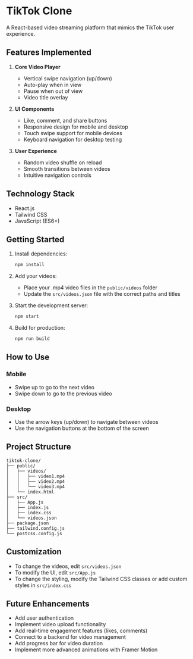 # TikTok Clone

A React-based video streaming platform that mimics the TikTok user experience.

## Features Implemented

1. **Core Video Player**
   - Vertical swipe navigation (up/down)
   - Auto-play when in view
   - Pause when out of view
   - Video title overlay

2. **UI Components**
   - Like, comment, and share buttons
   - Responsive design for mobile and desktop
   - Touch swipe support for mobile devices
   - Keyboard navigation for desktop testing

3. **User Experience**
   - Random video shuffle on reload
   - Smooth transitions between videos
   - Intuitive navigation controls

## Technology Stack

- React.js
- Tailwind CSS
- JavaScript (ES6+)

## Getting Started

1. Install dependencies:
   ```bash
   npm install
   ```

2. Add your videos:
   - Place your .mp4 video files in the `public/videos` folder
   - Update the `src/videos.json` file with the correct paths and titles

3. Start the development server:
   ```bash
   npm start
   ```

4. Build for production:
   ```bash
   npm run build
   ```

## How to Use

### Mobile
- Swipe up to go to the next video
- Swipe down to go to the previous video

### Desktop
- Use the arrow keys (up/down) to navigate between videos
- Use the navigation buttons at the bottom of the screen

## Project Structure

```
tiktok-clone/
├── public/
│   ├── videos/
│   │   ├── video1.mp4
│   │   ├── video2.mp4
│   │   └── video3.mp4
│   └── index.html
├── src/
│   ├── App.js
│   ├── index.js
│   ├── index.css
│   └── videos.json
├── package.json
├── tailwind.config.js
└── postcss.config.js
```

## Customization

- To change the videos, edit `src/videos.json`
- To modify the UI, edit `src/App.js`
- To change the styling, modify the Tailwind CSS classes or add custom styles in `src/index.css`

## Future Enhancements

- Add user authentication
- Implement video upload functionality
- Add real-time engagement features (likes, comments)
- Connect to a backend for video management
- Add progress bar for video duration
- Implement more advanced animations with Framer Motion